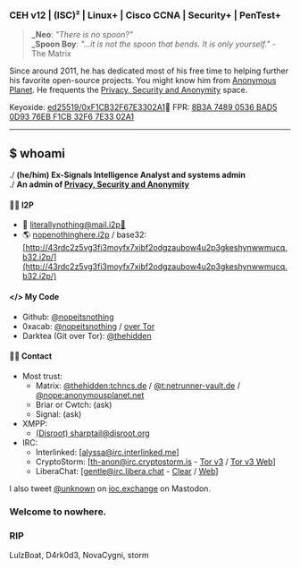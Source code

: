 ### CEH v12 | (ISC)² | Linux+ | Cisco CCNA | Security+ | PenTest+

> **_Neo**: *"There is no spoon?"*  
> **_Spoon Boy**: *"…it is not the spoon that bends. It is only yourself."* - The Matrix

Since around 2011, he has dedicated most of his free time to helping further his favorite open-source projects. You might know him from [Anonymous Planet](https://anonymousplanet.org/). He frequents the [Privacy, Security and Anonymity](https://matrix.to/#/#p-s-a.anonymousplanet.net) space.

Keyoxide: [ed25519/0xF1CB32F67E3302A1](https://keyoxide.org/hkp/nopenothinghere%40proton.me)🔑
FPR: [8B3A 7489 0536 BAD5 0D93 76EB F1CB 32F6 7E33 02A1](/pgp.txt)

---

## $ whoami

./ **(he/him) Ex-Signals Intelligence Analyst and systems admin**  
./ **An admin of [Privacy, Security and Anonymity](https://matrix.to/#/#p-s-a.anonymousplanet.net)**

#### 🕵🏻 I2P
- 📧 [literallynothing@mail.i2p](mailto:literallynothing@mail.i2p)[🔑](/pgp.txt)
- 🌎 [nopenothinghere.i2p](http://nopenothinghere.i2p/) / base32: [http://43rdc2z5vg3fi3moyfx7xibf2odgzaubow4u2p3gkeshynwwmucq.b32.i2p/](http://43rdc2z5vg3fi3moyfx7xibf2odgzaubow4u2p3gkeshynwwmucq.b32.i2p/)   

#### </> My Code  
- Github:
<a rel="me" href="https://github.com/nopeitsnothing">@nopeitsnothing</a>
- 0xacab: <a rel="me" href="https://0xacab.org/nopeitsnothing">@nopeitsnothing</a> / [over Tor](http://wmj5kiic7b6kjplpbvwadnht2nh2qnkbnqtcv3dyvpqtz7ssbssftxid.onion/nopeitsnothing)
- Darktea (Git over Tor): [@thehidden](http://it7otdanqu7ktntxzm427cba6i53w6wlanlh23v5i3siqmos47pzhvyd.onion/thehidden)

#### 👋🏻 Contact
- Most trust:  
  - Matrix: [@thehidden:tchncs.de](https://matrix.to/#/@thehidden:tchncs.de) / [@t:netrunner-vault.de](https://matrix.to/#/@t:netrunner-vault.de) / [@nope:anonymousplanet.net](https://matrix.to/#/@nope:anonymousplanet.net)
  - Briar or Cwtch: (ask)
  - Signal: (ask)
- XMPP:  
  - [(Disroot) sharptail@disroot.org](xmpp:sharptail@disroot.org) 
- IRC:    
  - Interlinked: \[[alyssa@irc.interlinked.me](irc://irc.interlinked.me/alyssa)\]
  - CryptoStorm: \[[th-anon@irc.cryptostorm.is](irc://irc.cryptostorm.is/th-anon) - [Tor v3](ircs://stormwio4d5qkewys7ymh5lezxs35qweyomvyeqddcxgkslt3sfltsad.onion:6697/cryptostorm) / [Tor v3 Web](http://stormu36id5e62n2i7kq3v7batuy34dimpijx5euklgl5bwi65eaycyd.onion/chat/)\]  
  - LiberaChat: \[[gentle@irc.libera.chat](irc://irc.libera.chat/) - [Clear](ircs://irc.libera.chat:6697) / [Web](https://web.libera.chat/)\]  

I also tweet <a href="https://ioc.exchange/@unknown">@unknown</a> on [ioc.exchange](https://ioc.exchange) on Mastodon.

### Welcome to nowhere.

### RIP
LulzBoat, D4rk0d3, NovaCygni, storm
